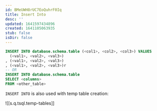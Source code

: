 ```yaml
---
id: BMeUWH8rUC7EoQuhrF0Iq
title: Insert Into
desc: ''
updated: 1641597434896
created: 1641105063935
stub: false
isDir: false
---
```


```sql
INSERT INTO database.schema.table (<col1>, <col2>, <col3>) VALUES
  (<val1>, <val2>, <val3>)
, (<val1>, <val2>, <val3>)
, (<val1>, <val2>, <val3>)r
-- OR
INSERT INTO database.schema.table
SELECT <columns>
FROM <other_table>
```

`INSERT INTO` is also used with temp table creation:

![[s.q.tsql.temp-tables]]
